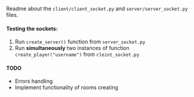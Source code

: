 Readme about the `client/client_socket.py` and `server/server_socket.py` files.

#### Testing the sockets:
1. Run `create_server()` function from `server_socket.py`
2. Run **simultaneously** two instances of function `create_player("username")` from `cleint_socket.py`

#### TODO
- Errors handling
- Implement functionality of rooms creating